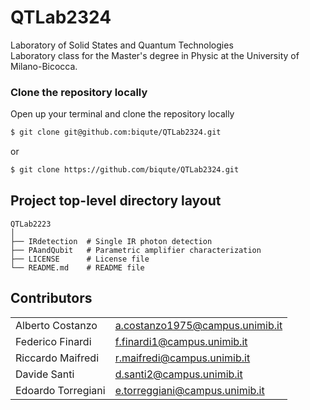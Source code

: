 # QTLab2324
Laboratory of Solid States and Quantum Technologies  
Laboratory class for the Master's degree in Physic at the University of Milano-Bicocca.


### Clone the repository locally
Open up your terminal and clone the repository locally
```bash
$ git clone git@github.com:biqute/QTLab2324.git
```
or
```bash
$ git clone https://github.com/biqute/QTLab2324.git
```

## Project top-level directory layout
    
    QTLab2223
    │  
    ├── IRdetection  # Single IR photon detection
    ├── PAandQubit   # Parametric amplifier characterization   
    ├── LICENSE      # License file
    └── README.md    # README file

## Contributors
<table>
    <tr>
      <td> Alberto Costanzo </td>
      <td><a href="a.costanzo1975@campus.unimib.it">a.costanzo1975@campus.unimib.it</a></td> </td>
    <tr>
      <td> Federico Finardi </td>
      <td><a href="mailto:f.finardi1@campus.unimib.it">f.finardi1@campus.unimib.it</a></td> </td>
    </tr>
      <td> Riccardo Maifredi </td>
      <td><a href="r.maifredi@campus.unimib.it">r.maifredi@campus.unimib.it</a></td> </td>
    </tr>    
    <tr>
      <td>Davide	Santi</td>
      <td><a href="d.santi2@campus.unimib.it">d.santi2@campus.unimib.it</a></td>
    </tr>
    <tr>
      <td> Edoardo Torregiani </td>
      <td><a href="e.torreggiani@campus.unimib.it">e.torreggiani@campus.unimib.it</a></td> </td>
   </tr>
</table>


